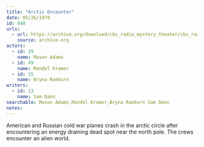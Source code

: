 ```yaml
---
title: "Arctic Encounter"
date: 05/26/1978
id: 840
urls: 
  - url: https://archive.org/download/cbs_radio_mystery_theater/cbs_radio_mystery_theater-0801-0850.zip/cbs_radio_mystery_theater-0801-0850%2Fcbsrmt_0840_arctic_encounter.mp3
    source: archive-org
actors:  
  - id: 29
    name: Mason Adams  
  - id: 49
    name: Mandel Kramer  
  - id: 35
    name: Bryna Raeburn
writers:  
  - id: 13
    name: Sam Dann
searchable: Mason Adams,Mandel Kramer,Bryna Raeburn Sam Dann
notes:  
---
```

American and Russian cold war planes crash in the arctic circle after encountering an energy draining dead spot near the north pole. The crews encounter an alien world.
